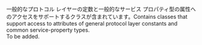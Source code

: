 <Namespace Name="Microsoft.WindowsAzure.Storage.Shared.Protocol">
  <Docs>
    <summary><span data-ttu-id="63c2d-101">一般的なプロトコル レイヤーの定数と一般的なサービス プロパティ型の属性へのアクセスをサポートするクラスが含まれています。</span><span class="sxs-lookup"><span data-stu-id="63c2d-101">Contains classes that support access to attributes of general protocol layer constants and common service-property types.</span></span></summary> 
    <remarks>To be added.</remarks>
  </Docs>
</Namespace>
